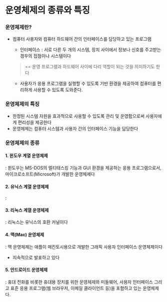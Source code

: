 # 운영체제의 종류와 특징

### 운영체제란?

* 컴퓨터 사용자와 컴퓨터 하드웨어 간의 인터페이스를 담당하고 있는 프로그램 

  * 인터페이스 : 서로 다른 두 개의 시스템, 장치 사이에서 정보나 신호를 주고받는 경우의 접점이나 시스템이다

  >  == 운영 프로그램과 하드웨어 사이에 다리 역할이 되는 것을 의미하기도 한다

  * 사용자가 응용 프로그램을 실행할 수 있도록 기반 환경을 제공하여 컴퓨터를 편리하게 사용할 수 있도록 도와준다.



### 운영체제의 특징

* 한정된 시스템 자원을 효과적으로 사용할 수 있도록 관리 및 운영함으로써 사용자에게 편리성을 제공한다
* 운영체제는 컴퓨터 시스템과 사용자 간의 인터페이스 기능을 담당한다



### 운영체제의 종류

#### 1. 윈도우 계열 운영체제

: 윈도우는 MS-DOS의 멀티태스킹 기능과 GUI 환경을 제공하는 응용 프로그램으로서, 마이크로소프트(Microsoft)가 개발한 운영체제다

#### 2. 유닉스 계열 운영체제

: 

#### 3. 리눅스 계열 운영체제

: 리눅스는 유닉스의 호환 커널이다

#### 4. 맥(Mac) 운영체제

: 맥 운영체제는 애플이 매킨토시용으로 개발한 그래픽 사용자 인터페이스 운영체제이다

+ 지속적으로 발표하고 있다

#### 5. 안드로이드 운영체제

: 휴대 전화를 비롯한 휴대용 장치를 위한 운영체제와 미들웨어, 사용자 인터페이스 그리고 표준 응용 프로그램(웹 브라우저, 이메일 클라이언트 등)을 포함하고 있는 운영체제다.

